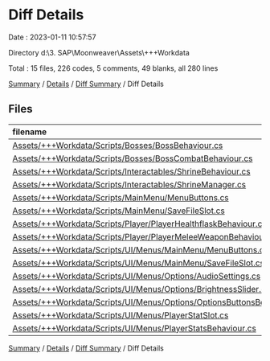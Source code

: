 # Diff Details

Date : 2023-01-11 10:57:57

Directory d:\\3. SAP\\Moonweaver\\Assets\\+++Workdata

Total : 15 files,  226 codes, 5 comments, 49 blanks, all 280 lines

[Summary](results.md) / [Details](details.md) / [Diff Summary](diff.md) / Diff Details

## Files
| filename | language | code | comment | blank | total |
| :--- | :--- | ---: | ---: | ---: | ---: |
| [Assets/+++Workdata/Scripts/Bosses/BossBehaviour.cs](/Assets/+++Workdata/Scripts/Bosses/BossBehaviour.cs) | C# | 4 | 2 | 1 | 7 |
| [Assets/+++Workdata/Scripts/Bosses/BossCombatBehaviour.cs](/Assets/+++Workdata/Scripts/Bosses/BossCombatBehaviour.cs) | C# | 43 | -3 | 4 | 44 |
| [Assets/+++Workdata/Scripts/Interactables/ShrineBehaviour.cs](/Assets/+++Workdata/Scripts/Interactables/ShrineBehaviour.cs) | C# | 9 | 0 | 2 | 11 |
| [Assets/+++Workdata/Scripts/Interactables/ShrineManager.cs](/Assets/+++Workdata/Scripts/Interactables/ShrineManager.cs) | C# | 4 | 0 | 0 | 4 |
| [Assets/+++Workdata/Scripts/MainMenu/MenuButtons.cs](/Assets/+++Workdata/Scripts/MainMenu/MenuButtons.cs) | C# | -93 | -4 | -9 | -106 |
| [Assets/+++Workdata/Scripts/MainMenu/SaveFileSlot.cs](/Assets/+++Workdata/Scripts/MainMenu/SaveFileSlot.cs) | C# | -7 | 0 | -2 | -9 |
| [Assets/+++Workdata/Scripts/Player/PlayerHealthflaskBehaviour.cs](/Assets/+++Workdata/Scripts/Player/PlayerHealthflaskBehaviour.cs) | C# | 20 | 2 | 2 | 24 |
| [Assets/+++Workdata/Scripts/Player/PlayerMeleeWeaponBehaviour.cs](/Assets/+++Workdata/Scripts/Player/PlayerMeleeWeaponBehaviour.cs) | C# | 1 | 0 | 5 | 6 |
| [Assets/+++Workdata/Scripts/UI/Menus/MainMenu/MenuButtons.cs](/Assets/+++Workdata/Scripts/UI/Menus/MainMenu/MenuButtons.cs) | C# | 94 | 4 | 9 | 107 |
| [Assets/+++Workdata/Scripts/UI/Menus/MainMenu/SaveFileSlot.cs](/Assets/+++Workdata/Scripts/UI/Menus/MainMenu/SaveFileSlot.cs) | C# | 7 | 0 | 2 | 9 |
| [Assets/+++Workdata/Scripts/UI/Menus/Options/AudioSettings.cs](/Assets/+++Workdata/Scripts/UI/Menus/Options/AudioSettings.cs) | C# | 12 | 2 | 5 | 19 |
| [Assets/+++Workdata/Scripts/UI/Menus/Options/BrightnessSlider.cs](/Assets/+++Workdata/Scripts/UI/Menus/Options/BrightnessSlider.cs) | C# | 6 | 0 | 3 | 9 |
| [Assets/+++Workdata/Scripts/UI/Menus/Options/OptionsButtonsBehaviour.cs](/Assets/+++Workdata/Scripts/UI/Menus/Options/OptionsButtonsBehaviour.cs) | C# | 38 | 0 | 6 | 44 |
| [Assets/+++Workdata/Scripts/UI/Menus/PlayerStatSlot.cs](/Assets/+++Workdata/Scripts/UI/Menus/PlayerStatSlot.cs) | C# | 26 | 2 | 7 | 35 |
| [Assets/+++Workdata/Scripts/UI/Menus/PlayerStatsBehaviour.cs](/Assets/+++Workdata/Scripts/UI/Menus/PlayerStatsBehaviour.cs) | C# | 62 | 0 | 14 | 76 |

[Summary](results.md) / [Details](details.md) / [Diff Summary](diff.md) / Diff Details